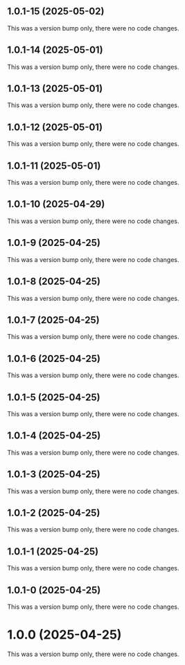 ## 1.0.1-15 (2025-05-02)

This was a version bump only, there were no code changes.

## 1.0.1-14 (2025-05-01)

This was a version bump only, there were no code changes.

## 1.0.1-13 (2025-05-01)

This was a version bump only, there were no code changes.

## 1.0.1-12 (2025-05-01)

This was a version bump only, there were no code changes.

## 1.0.1-11 (2025-05-01)

This was a version bump only, there were no code changes.

## 1.0.1-10 (2025-04-29)

This was a version bump only, there were no code changes.

## 1.0.1-9 (2025-04-25)

This was a version bump only, there were no code changes.

## 1.0.1-8 (2025-04-25)

This was a version bump only, there were no code changes.

## 1.0.1-7 (2025-04-25)

This was a version bump only, there were no code changes.

## 1.0.1-6 (2025-04-25)

This was a version bump only, there were no code changes.

## 1.0.1-5 (2025-04-25)

This was a version bump only, there were no code changes.

## 1.0.1-4 (2025-04-25)

This was a version bump only, there were no code changes.

## 1.0.1-3 (2025-04-25)

This was a version bump only, there were no code changes.

## 1.0.1-2 (2025-04-25)

This was a version bump only, there were no code changes.

## 1.0.1-1 (2025-04-25)

This was a version bump only, there were no code changes.

## 1.0.1-0 (2025-04-25)

This was a version bump only, there were no code changes.

# 1.0.0 (2025-04-25)

This was a version bump only, there were no code changes.